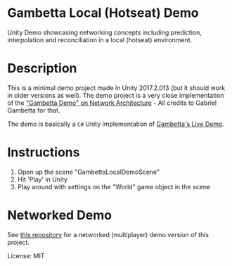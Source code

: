 # Gambetta Local (Hotseat) Demo
Unity Demo showcasing networking concepts including prediction, interpolation and reconciliation in a local (hotseat) environment.

# Description
This is a minimal demo project made in Unity 2017.2.0f3 (but it should work in older versions as well). 
The demo project is a very close implementation of the ["Gambetta Demo" on Network Architecture](http://www.gabrielgambetta.com/client-server-game-architecture.html) - All credits to Gabriel Gambetta for that.

The demo is basically a `C#` Unity implementation of [Gambetta's Live Demo](http://www.gabrielgambetta.com/client-side-prediction-live-demo.html).

# Instructions
1. Open up the scene "GambettaLocalDemoScene"
2. Hit 'Play' in Unity
3. Play around with settings on the "World" game object in the scene

# Networked Demo
See [this repository](https://github.com/RamiAhmed/Gambetta_NetworkedDemo) for a networked (multiplayer) demo version of this project.

License: MIT